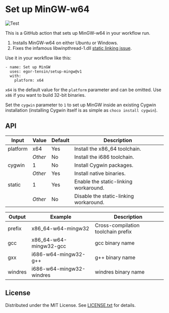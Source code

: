 Set up MinGW-w64
================

![Test](https://github.com/egor-tensin/setup-mingw/workflows/Test/badge.svg)

This is a GitHub action that sets up MinGW-w64 in your workflow run.

1. Installs MinGW-w64 on either Ubuntu or Windows.
2. Fixes the infamous libwinpthread-1.dll [static linking issue].

[static linking issue]: https://stackoverflow.com/q/13768515/514684

Use it in your workflow like this:

    - name: Set up MinGW
      uses: egor-tensin/setup-mingw@v1
      with:
        platform: x64

`x64` is the default value for the `platform` parameter and can be omitted.
Use `x86` if you want to build 32-bit binaries.

Set the `cygwin` parameter to `1` to set up MinGW inside an existing Cygwin
installation (installing Cygwin itself is as simple as `choco install cygwin`).

API
---

| Input    | Value   | Default | Description
| -------- | ------- | ------- | -----------
| platform | x64     | Yes     | Install the x86_64 toolchain.
|          | *Other* | No      | Install the i686 toolchain.
| cygwin   | 1       | No      | Install Cygwin packages.
|          | *Other* | Yes     | Install native binaries.
| static   | 1       | Yes     | Enable the static-linking workaround.
|          | *Other* | No      | Disable the static-linking workaround.

| Output  | Example                  | Description
| ------- | ------------------------ | -----------
| prefix  | x86_64-w64-mingw32       | Cross-compilation toolchain prefix
| gcc     | x86_64-w64-mingw32-gcc   | gcc binary name
| gxx     | i686-w64-mingw32-g++     | g++ binary name
| windres | i686-w64-mingw32-windres | windres binary name

License
-------

Distributed under the MIT License.
See [LICENSE.txt] for details.

[LICENSE.txt]: LICENSE.txt
